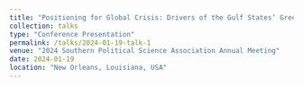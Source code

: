 ```yaml
---
title: "Positioning for Global Crisis: Drivers of the Gulf States’ Green Branding"
collection: talks
type: "Conference Presentation"
permalink: /talks/2024-01-19-talk-1
venue: "2024 Southern Political Science Association Annual Meeting"
date: 2024-01-19
location: "New Orleans, Louisiana, USA"
---
```

